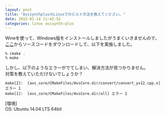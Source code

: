 ```yaml
---
layout: post
title: "AvisynthplusのLinuxでのビルド方法を教えてください。"
date: 2015-01-14 11:42:52
categories: linux avisynth-plus
---
```

<p>Wineを使って、Windows版をインストールしましたがうまくいきませんので、<br>
<a href="https://github.com/AviSynth/AviSynthPlus/releases" rel="nofollow">ここ</a>からソースコードをダウンロードして、以下を実施しました。</p>

<pre><code>% cmake .
% make
</code></pre>

<p>しかし、以下のようなエラーがでてしまい、解決方法が見つかりません。<br>
対策を教えていただけないでしょうか？</p>

<pre><code>make[2]:  [avs_core/CMakeFiles/AvsCore.dir/convert/convert_yv12.cpp.o] エラー 1 
make[1]:  [avs_core/CMakeFiles/AvsCore.dir/all] エラー 2
</code></pre>

<p>[環境]<br>
OS: Ubuntu 14.04 LTS 64bit</p>
